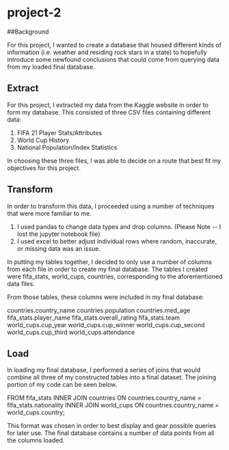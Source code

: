 # project-2

##Background

For this project, I wanted to create a database that housed different kinds of information (i.e. weather and residing rock stars in a state) to hopefully introduce some newfound conclusions that could come from querying data from my loaded final database.

## Extract

For this project, I extracted my data from the Kaggle website in order to form my database. This consisted of three CSV files containing different data:

1. FIFA 21 Player Stats/Attributes
2. World Cup History
3. National Population/Index Statistics

In choosing these three files, I was able to decide on a route that best fit my objectives for this project.

## Transform

In order to transform this data, I proceeded using a number of techniques that were more familiar to me. 

1. I used pandas to change data types and drop columns.
	(Please Note -- I lost the jupyter notebook file)
2. I used excel to better adjust individual rows where random, inaccurate, or missing data was an issue.

In putting my tables together, I decided to only use a number of columns from each file in order to create my final database. The tables I created were fifa_stats, world_cups, countries, corresponding to the aforementioned data files.

From those tables, these columns were included in my final database:

countries.country_name
countries.population
countries.med_age
fifa_stats.player_name
fifa_stats.overall_rating
fifa_stats.team
world_cups.cup_year
world_cups.cup_winner
world_cups.cup_second
world_cups.cup_third
world_cups.attendance


## Load

In loading my final database, I performed a series of joins that would combine all three of my constructed tables into a final dataset. The joining portion of my code can be seen below.

FROM fifa_stats
INNER JOIN countries
ON countries.country_name = fifa_stats.nationality
INNER JOIN world_cups
ON countries.country_name = world_cups.country;

This format was chosen in order to best display and gear possible queries for later use. The final database contains a number of data points from all the columns loaded.







